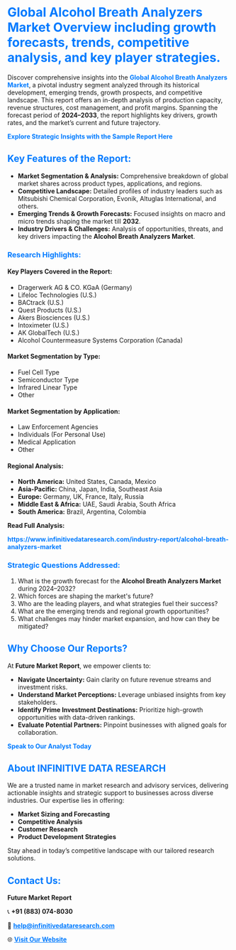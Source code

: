 <h1 style="color: #007BFF;">Global Alcohol Breath Analyzers Market Overview including growth forecasts, trends, competitive analysis, and key player strategies.</h1>
<p>Discover comprehensive insights into the <a href="https://www.infinitivedataresearch.com/industry-report/alcohol-breath-analyzers-market" style="color: #007BFF; text-decoration: none;"><strong>Global Alcohol Breath Analyzers Market</strong></a>, a pivotal industry segment analyzed through its historical development, emerging trends, growth prospects, and competitive landscape. This report offers an in-depth analysis of production capacity, revenue structures, cost management, and profit margins. Spanning the forecast period of <strong>2024–2033</strong>, the report highlights key drivers, growth rates, and the market’s current and future trajectory.</p>

<p><a href="https://www.infinitivedataresearch.com/request-sample/reportId=93254" style="color: #007BFF; text-decoration: none;"><strong>Explore Strategic Insights with the Sample Report Here</strong></a></p>

<h2 style="color: #007BFF;">Key Features of the Report:</h2>
<ul>
    <li><strong>Market Segmentation & Analysis:</strong> Comprehensive breakdown of global market shares across product types, applications, and regions.</li>
    <li><strong>Competitive Landscape:</strong> Detailed profiles of industry leaders such as Mitsubishi Chemical Corporation, Evonik, Altuglas International, and others.</li>
    <li><strong>Emerging Trends & Growth Forecasts:</strong> Focused insights on macro and micro trends shaping the market till <strong>2032</strong>.</li>
    <li><strong>Industry Drivers & Challenges:</strong> Analysis of opportunities, threats, and key drivers impacting the <strong>Alcohol Breath Analyzers Market</strong>.</li>
</ul>

<h3 style="color: #007BFF;">Research Highlights:</h3>
<h4>Key Players Covered in the Report:</h4>
<ul><li>Dragerwerk AG &amp; CO. KGaA (Germany)</li><li>Lifeloc Technologies (U.S.)</li><li>BACtrack (U.S.)</li><li>Quest Products (U.S.)</li><li>Akers Biosciences (U.S.)</li><li>Intoximeter (U.S.)</li><li>AK GlobalTech (U.S.)</li><li>Alcohol Countermeasure Systems Corporation (Canada)</li></ul>
<h4>Market Segmentation by Type:</h4>
<ul><li>Fuel Cell Type</li><li>Semiconductor Type</li><li>Infrared Linear Type</li><li>Other</li></ul>

<h4>Market Segmentation by Application:</h4>
<ul><li>Law Enforcement Agencies</li><li>Individuals (For Personal Use)</li><li>Medical Application</li><li>Other</li></ul>

<h4>Regional Analysis:</h4>
<ul>
    <li><strong>North America:</strong> United States, Canada, Mexico</li>
    <li><strong>Asia-Pacific:</strong> China, Japan, India, Southeast Asia</li>
    <li><strong>Europe:</strong> Germany, UK, France, Italy, Russia</li>
    <li><strong>Middle East & Africa:</strong> UAE, Saudi Arabia, South Africa</li>
    <li><strong>South America:</strong> Brazil, Argentina, Colombia</li>
</ul>
<p><strong>Read Full Analysis: </strong></p><a href="https://www.infinitivedataresearch.com/industry-report/alcohol-breath-analyzers-market" style="color: #007BFF; text-decoration: none;"><strong>https://www.infinitivedataresearch.com/industry-report/alcohol-breath-analyzers-market</strong></a>
<h3 style="color: #007BFF;">Strategic Questions Addressed:</h3>
<ol>
    <li>What is the growth forecast for the <strong>Alcohol Breath Analyzers Market</strong> during 2024–2032?</li>
    <li>Which forces are shaping the market's future?</li>
    <li>Who are the leading players, and what strategies fuel their success?</li>
    <li>What are the emerging trends and regional growth opportunities?</li>
    <li>What challenges may hinder market expansion, and how can they be mitigated?</li>
</ol>

<h2 style="color: #007BFF;">Why Choose Our Reports?</h2>
<p>At <strong>Future Market Report</strong>, we empower clients to:</p>
<ul>
    <li><strong>Navigate Uncertainty:</strong> Gain clarity on future revenue streams and investment risks.</li>
    <li><strong>Understand Market Perceptions:</strong> Leverage unbiased insights from key stakeholders.</li>
    <li><strong>Identify Prime Investment Destinations:</strong> Prioritize high-growth opportunities with data-driven rankings.</li>
    <li><strong>Evaluate Potential Partners:</strong> Pinpoint businesses with aligned goals for collaboration.</li>
</ul>

<p><a href="https://www.infinitivedataresearch.com/industry-report/alcohol-breath-analyzers-market" style="color: #007BFF; text-decoration: none;"><strong>Speak to Our Analyst Today</strong></a></p>

<h2 style="color: #007BFF;">About INFINITIVE DATA RESEARCH</h2>
<p>We are a trusted name in market research and advisory services, delivering actionable insights and strategic support to businesses across diverse industries. Our expertise lies in offering:</p>
<ul>
    <li><strong>Market Sizing and Forecasting</strong></li>
    <li><strong>Competitive Analysis</strong></li>
    <li><strong>Customer Research</strong></li>
    <li><strong>Product Development Strategies</strong></li>
</ul>
<p>Stay ahead in today’s competitive landscape with our tailored research solutions.</p>

<h2 style="color: #007BFF;">Contact Us:</h2>
<p><strong>Future Market Report</strong></p>
<p>📞 <strong>+91 (883) 074-8030</strong></p>
<p>📧 <strong><a href="mailto:help@infinitivedataresearch.com" style="color: #007BFF;">help@infinitivedataresearch.com</a></strong></p>
<p>🌐 <strong><a href="https://www.infinitivedataresearch.com" style="color: #007BFF;">Visit Our Website</a></strong></p>